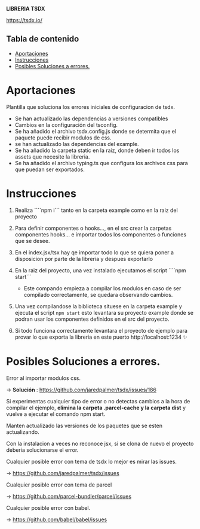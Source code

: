 **LIBRERIA TSDX**

https://tsdx.io/

## Tabla de contenido

- [Aportaciones](#aportaciones)
- [Instrucciones](#instrucciones)
- [Posibles Soluciones a errores.](#posibles-soluciones-a-errores)


# Aportaciones

Plantilla que soluciona los errores iniciales de configuracion de tsdx.

  - Se han actualizado las dependencias a versiones compatibles 
  - Cambios en la configuración del tsconfig.
  - Se ha añadido el archivo tsdx.config.js donde se determita que el paquete puede recibir modulos de css.
  - se han actualizado las dependencias del example.
  - Se ha añadido la carpeta static en la raiz, donde deben ir todos los assets que necesite la libreria.
  - Se ha añadido el archivo typing.ts que configura los archivos css para que puedan ser exportados.
  
# Instrucciones 

1. Realiza ````npm i``` tanto en la carpeta example como en la raiz del proyecto
2. Para definir componentes o hooks..., en el src crear la carpetas componentes hooks... e importar todos los componentes o funciones que se desee.
3. En el index.jsx/tsx hay qe importar todo lo que se quiera poner a disposicion por parte de la libreria y despues exportarlo 
4. En la raiz del proyecto, una vez instalado ejecutamos el script ````npm start```
   
   - Este compando empieza a compilar los modulos en caso de ser compilado correctamente, se quedara observando cambios.

5. Una vez compilandose la biblioteca situese en la carpeta example y ejecuta el script ```npm start``` esto levantara su proyecto example donde se podran usar los componentes definidos en el src del proyecto.
6. Si todo funciona correctamente levantara el proyecto de ejemplo para provar lo que exporta la libreria en este puerto http://localhost:1234 ✨ 


# Posibles Soluciones a errores.

Error al importar modulos css.

  -> **Solución** : https://github.com/jaredpalmer/tsdx/issues/186

Si experimentas cualquier tipo de error o no detectas cambios a la hora de compilar el ejemplo, **elimina la carpeta .parcel-cache y la carpeta dist** y vuelve a ejecutar el comando npm start.

Manten actualizado las versiones de los paquetes que se esten actualizando.

Con la instalacion a veces no reconoce jsx, si se clona de nuevo el proyecto deberia solucionarse el error.

Cualquier posible error con tema de tsdx lo mejor es mirar las issues.

  -> https://github.com/jaredpalmer/tsdx/issues

Cualquier posible error con tema de parcel

  -> https://github.com/parcel-bundler/parcel/issues

Cualquier posible error con babel.

  -> https://github.com/babel/babel/issues